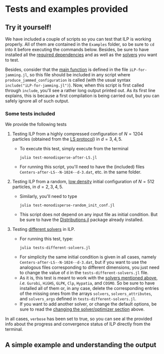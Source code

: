 # Tests and examples provided

## Try it yourself! 

We have included a couple of scripts so you can test that ILP is working properly. All of them are contained in the `Examples` folder, so be sure to `cd` into it before executing the commands below. Besides, be sure to have installed all the [required dependencies](#dependencies) and as well as the [solvers](#changing-the-solveroptimizer) you want to test.

Besides, consider that the [main function](#basic-usage) is defined in the file `iLP-for-jamming.jl`, so this file should be included in any script where `produce_jammed_configuration` is called (with the usual syntax `include("iLP-for-jamming.jl")`). Now, when this script is first called through `include`, you'll see a rather long output printed out. As its first line explains, this is because a first compilation is being carried out, but you can safely ignore all of such output.

### Some tests included

We provide the following tests

1. Testing ILP from a highly compressed configuration of $N=1204$ particles (obtained from the [LS protocol](#the-initial-conditions)) in $d=3, 4, 5$.
   - To execute this test, simply execute from the terminal
      ```
      julia test-monodisperse-after-LS.jl
      ```
   - For running this script, you'll need to have the (included) files `Centers-after-LS--N-1024--d-3.dat`, etc. in the same folder.

2. Testing ILP from a random, [low density](#the-initial-conditions) initial configuration of $N=512$ particles, in $d=2,3,4,5$.
   - Similarly, you'll need to type
       ```
      julia test-monodisperse-random_init_conf.jl
      ```
   - This script does not depend on any input file as initial condition. But be sure to have the [Distributions.jl](https://github.com/JuliaStats/Distributions.jl) package already installed.

3. Testing [different solvers](#changing-the-solveroptimizer) in ILP.
   - For running this test, type:  
      ```
      julia tests-different-solvers.jl
      ``` 
   - For simplicity the same initial condition is given in all cases, namely `Centers-after-LS--N-1024--d-3.dat`, but if you want to use the analogous files corresponding to different dimensions, you just need to change the value of `d` in the `tests-different-solvers.jl` file.
   - As it is, this test is meant to work with the [solvers mentioned above](#changing-the-solveroptimizer), *i.e.* `Gurobi`, `HiGHS`, `GLPK`, `Clp`, `Hypatia`, and `COSMO`. So be sure to have installed all of them or, in any case, delete the corresponding entries of the missing ones from  the arrays `solvers`, `solvers_attributes`, and `solvers_args` defined in `tests-different-solvers.jl`.
   - If you want to add another solver, or change the default options, be sure to read the [changing the solver/optimizer section](#changing-the-solveroptimizer) above.

In all cases, `verbose` has been set to true, so you can see al the provided info about the progress and convergence status of ILP directly from the terminal.


## A simple example and understanding the output
